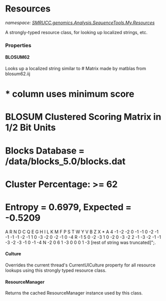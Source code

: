 ﻿# Resources
_namespace: [SMRUCC.genomics.Analysis.SequenceTools.My.Resources](./index.md)_

A strongly-typed resource class, for looking up localized strings, etc.




### Properties

#### BLOSUM62
Looks up a localized string similar to # Matrix made by matblas from blosum62.iij
# * column uses minimum score
# BLOSUM Clustered Scoring Matrix in 1/2 Bit Units
# Blocks Database = /data/blocks_5.0/blocks.dat
# Cluster Percentage: >= 62
# Entropy = 0.6979, Expected = -0.5209
 A R N D C Q E G H I L K M F P S T W Y V B Z X *
A 4 -1 -2 -2 0 -1 -1 0 -2 -1 -1 -1 -1 -2 -1 1 0 -3 -2 0 -2 -1 0 -4 
R -1 5 0 -2 -3 1 0 -2 0 -3 -2 2 -1 -3 -2 -1 -1 -3 -2 -3 -1 0 -1 -4 
N -2 0 6 1 -3 0 0 0 1 -3 [rest of string was truncated]";.
#### Culture
Overrides the current thread's CurrentUICulture property for all
 resource lookups using this strongly typed resource class.
#### ResourceManager
Returns the cached ResourceManager instance used by this class.
